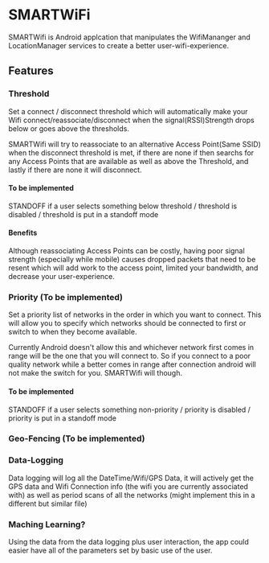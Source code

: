 # SMARTWiFi
SMARTWifi is Android applcation that manipulates the WifiMananger and LocationManager services to create a better user-wifi-experience.

## Features
### Threshold
Set a connect / disconnect threshold which will automatically make your Wifi connect/reassociate/disconnect when the signal(RSSI)Strength drops below or goes above the thresholds.  

SMARTWifi will try to reassociate to an alternative Access Point(Same SSID) when the disconnect threshold is met, if there are none if then searchs for any Access Points that are available as well as above the Threshold, and lastly if there are none it will disconnect.

#### To be implemented
STANDOFF if a user selects something below threshold / threshold is disabled / threshold is put in a standoff mode

#### Benefits
Although reassociating Access Points can be costly, having poor signal strength (especially while mobile) causes dropped packets that need to be resent which will add work to the access point, limited your bandwidth, and decrease your user-experience.

### Priority (To be implemented)
Set a priority list of networks in the order in which you want to connect.  This will allow you to specify which networks should be connected to first or switch to when they become available.

Currently Android doesn't allow this and whichever network first comes in range will be the one that you will connect to.  So if you connect to a poor quality network while a better comes in range after connection android will not make the switch for you.  SMARTWifi will though.

#### To be implemented
STANDOFF if a user selects something non-priority / priority is disabled / priority is put in a standoff mode

### Geo-Fencing (To be implemented)

### Data-Logging 
Data logging will log all the DateTime/Wifi/GPS Data, it will actively get the GPS data and Wifi Connection info (the wifi you are currently associated with) as well as period scans of all the networks (might implement this in a different but similar file)

### Maching Learning? 
Using the data from the data logging plus user interaction, the app could easier have all of the parameters set by basic use of the user.
